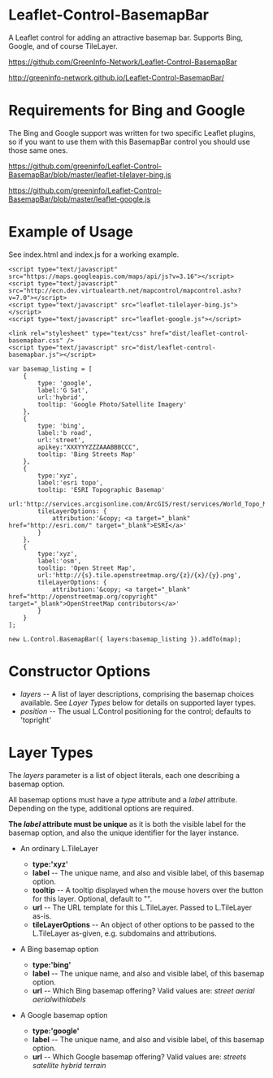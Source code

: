 # Leaflet-Control-BasemapBar

A Leaflet control for adding an attractive basemap bar. Supports Bing, Google, and of course TileLayer.

https://github.com/GreenInfo-Network/Leaflet-Control-BasemapBar

http://greeninfo-network.github.io/Leaflet-Control-BasemapBar/

# Requirements for Bing and Google

The Bing and Google support was written for two specific Leaflet plugins, so if you want to use them with this BasemapBar control you should use those same ones.

https://github.com/greeninfo/Leaflet-Control-BasemapBar/blob/master/leaflet-tilelayer-bing.js

https://github.com/greeninfo/Leaflet-Control-BasemapBar/blob/master/leaflet-google.js

# Example of Usage

See index.html and index.js for a working example.

    <script type="text/javascript" src="https://maps.googleapis.com/maps/api/js?v=3.16"></script>
    <script type="text/javascript" src="http://ecn.dev.virtualearth.net/mapcontrol/mapcontrol.ashx?v=7.0"></script>
    <script type="text/javascript" src="leaflet-tilelayer-bing.js"></script>
    <script type="text/javascript" src="leaflet-google.js"></script>

    <link rel="stylesheet" type="text/css" href="dist/leaflet-control-basemapbar.css" />
    <script type="text/javascript" src="dist/leaflet-control-basemapbar.js"></script>

    var basemap_listing = [
        {
            type: 'google',
            label:'G Sat',
            url:'hybrid',
            tooltip: 'Google Photo/Satellite Imagery'
        },
        {
            type: 'bing',
            label:'b road',
            url:'street',
            apikey:"XXXYYYZZZAAABBBCCC",
            tooltip: 'Bing Streets Map'
        },
        {
            type:'xyz',
            label:'esri topo',
            tooltip: 'ESRI Topographic Basemap'
            url:'http://services.arcgisonline.com/ArcGIS/rest/services/World_Topo_Map/MapServer/tile/{z}/{y}/{x}.jpg',
            tileLayerOptions: {
                attribution:'&copy; <a target="_blank" href="http://esri.com/" target="_blank">ESRI</a>'
            }
        },
        {
            type:'xyz',
            label:'osm',
            tooltip: 'Open Street Map',
            url:'http://{s}.tile.openstreetmap.org/{z}/{x}/{y}.png',
            tileLayerOptions: {
                attribution:'&copy; <a target="_blank" href="http://openstreetmap.org/copyright" target="_blank">OpenStreetMap contributors</a>'
            }
        }
    ];

    new L.Control.BasemapBar({ layers:basemap_listing }).addTo(map);


# Constructor Options

* _layers_ -- A list of layer descriptions, comprising the basemap choices available. See _Layer Types_ below for details on supported layer types.
* _position_ -- The usual L.Control positioning for the control; defaults to 'topright'

# Layer Types

The _layers_ parameter is a list of object literals, each one describing a basemap option.

All basemap options must have a _type_ attribute and a _label_ attribute. Depending on the type, additional options are required.

**The _label_ attribute must be unique** as it is both the visible label for the basemap option, and also the unique identifier for the layer instance.

* An ordinary L.TileLayer
  * **type:'xyz'**
  * **label** -- The unique name, and also and visible label, of this basemap option.
  * **tooltip** -- A tooltip displayed when the mouse hovers over the button for this layer. Optional, default to "".
  * **url** -- The URL template for this L.TileLayer. Passed to L.TileLayer as-is.
  * **tileLayerOptions** -- An object of other options to be passed to the L.TileLayer as-given, e.g. subdomains and attributions.

* A Bing basemap option
  * **type:'bing'**
  * **label** -- The unique name, and also and visible label, of this basemap option.
  * **url** -- Which Bing basemap offering? Valid values are: _street_   _aerial_  _aerialwithlabels_

* A Google basemap option
  * **type:'google'**
  * **label** -- The unique name, and also and visible label, of this basemap option.
  * **url** -- Which Google basemap offering? Valid values are: _streets_   _satellite_   _hybrid_   _terrain_

